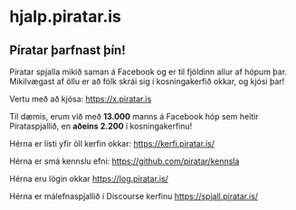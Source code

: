 # hjalp.piratar.is

## Píratar þarfnast þín!


Píratar spjalla mikið saman á Facebook og er til fjöldinn allur af hópum þar. Mikilvægast af öllu er að fólk skrái sig í kosningakerfið okkar, og kjósi þar!


Vertu með að kjósa: https://x.piratar.is

Til dæmis, erum við með **13.000** manns á Facebook hóp sem heitir Pírataspjallið, en **aðeins 2.200** í kosningakerfinu!


Hérna er listi yfir öll kerfin okkar: https://kerfi.piratar.is/

Hérna er smá kennslu efni: https://github.com/piratar/kennsla

Hérna eru lögin okkar https://log.piratar.is/

Hérna er málefnaspjallið í Discourse kerfinu https://spjall.piratar.is/
